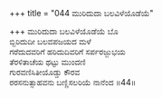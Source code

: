 +++
title = "044 ಮುರಿದುದಾ ಬಲವಿಳೆಯೊಡೆಯೆ"

+++
ಮುರಿದುದಾ ಬಲವಿಳೆಯೊಡೆಯೆ ಬೊ  
ಬ್ಬಿರಿದುದೀ ಬಲವಪಜಯದ ಮಳೆ  
ಗರೆದುದವರಿಗೆ ಹರಿದುದಿವರಿಗೆ ಸರ್ಪರಜ್ಜುಭಯ  
ತೆರಳಿತಾಚೆಯ ಥಟ್ಟು ಮುಂದಣಿ  
ಗುರವಣಿಸಿತೀಯೊಡ್ಡು ಕೌರವ  
ರರಸನುತ್ಸಾಹವನು ಬಣ್ಣಿಸಲರಿಯೆ ನಾನೆಂದ     ॥44॥